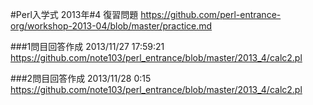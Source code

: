 #Perl入学式 2013年#4 復習問題
https://github.com/perl-entrance-org/workshop-2013-04/blob/master/practice.md

###1問目回答作成
2013/11/27 17:59:21
https://github.com/note103/perl_entrance/blob/master/2013_4/calc2.pl

###2問目回答作成
2013/11/28 0:15
https://github.com/note103/perl_entrance/blob/master/2013_4/calc2.pl
